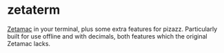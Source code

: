 # zetaterm
[Zetamac](https://arithmetic.zetamac.com/) in your terminal, plus some extra features for pizazz. Particularly built for use offline and with decimals, both features which the original Zetamac lacks.
